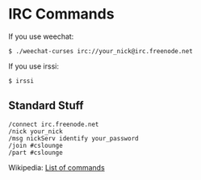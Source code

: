 IRC Commands
============

If you use weechat:

    $ ./weechat-curses irc://your_nick@irc.freenode.net

If you use irssi:

    $ irssi

Standard Stuff
--------------

    /connect irc.freenode.net
    /nick your_nick
    /msg nickServ identify your_password
    /join #cslounge
    /part #cslounge


Wikipedia: [List of commands](http://en.wikipedia.org/wiki/List_of_Internet_Relay_Chat_commands)



